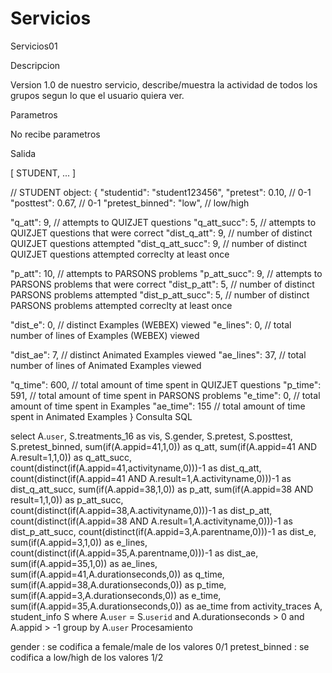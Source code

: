 <h1>Servicios  </h1>

Servicios01

Descripcion

Version 1.0 de nuestro servicio, describe/muestra la actividad de todos los grupos segun lo que el usuario quiera ver.

Parametros

No recibe parametros

Salida

[
  STUDENT,
  ...
]

// STUDENT object:
{
  "studentid": "student123456",
  "pretest": 0.10, // 0-1
  "posttest": 0.67, // 0-1
  "pretest_binned": "low", // low/high
  
  "q_att": 9, // attempts to QUIZJET questions 
  "q_att_succ": 5, // attempts to QUIZJET questions that were correct
  "dist_q_att": 9, // number of distinct QUIZJET questions attempted
  "dist_q_att_succ": 9, // number of distinct QUIZJET questions attempted correclty at least once
  
  "p_att": 10, // attempts to PARSONS problems
  "p_att_succ": 9,  // attempts to PARSONS problems that were correct
  "dist_p_att": 5, // number of distinct PARSONS problems attempted
  "dist_p_att_succ": 5, // number of distinct PARSONS problems attempted correclty at least once
  
  "dist_e": 0, // distinct Examples (WEBEX) viewed
  "e_lines": 0, // total number of lines of Examples (WEBEX) viewed
  
  "dist_ae": 7, // distinct Animated Examples viewed
  "ae_lines": 37, // total number of lines of Animated Examples viewed
  
  "q_time": 600, // total amount of time spent in QUIZJET questions
  "p_time": 591, // total amount of time spent in PARSONS problems
  "e_time": 0, // total amount of time spent in Examples
  "ae_time": 155 // total amount of time spent in Animated Examples
}
Consulta SQL

select A.`user`, S.treatments_16 as vis, S.gender, S.pretest, S.posttest, S.pretest_binned,
	sum(if(A.appid=41,1,0)) as q_att, 
	sum(if(A.appid=41 AND A.result=1,1,0)) as q_att_succ, 
	count(distinct(if(A.appid=41,activityname,0)))-1 as dist_q_att, 
	count(distinct(if(A.appid=41 AND A.result=1,A.activityname,0)))-1 as dist_q_att_succ, 
	sum(if(A.appid=38,1,0)) as p_att, 
	sum(if(A.appid=38 AND result=1,1,0)) as p_att_succ, 
	count(distinct(if(A.appid=38,A.activityname,0)))-1 as dist_p_att, 
	count(distinct(if(A.appid=38 AND A.result=1,A.activityname,0)))-1 as dist_p_att_succ, 
	count(distinct(if(A.appid=3,A.parentname,0)))-1 as dist_e, 
	sum(if(A.appid=3,1,0)) as e_lines, 
	count(distinct(if(A.appid=35,A.parentname,0)))-1 as dist_ae, 
	sum(if(A.appid=35,1,0)) as ae_lines, 
	sum(if(A.appid=41,A.durationseconds,0)) as q_time, 
	sum(if(A.appid=38,A.durationseconds,0)) as p_time, 
	sum(if(A.appid=3,A.durationseconds,0)) as e_time, 
	sum(if(A.appid=35,A.durationseconds,0)) as ae_time 
from activity_traces A, student_info S 
	where A.`user` = S.`userid` and A.durationseconds > 0 and A.appid > -1 
	group by A.`user`
Procesamiento

gender : se codifica a female/male de los valores 0/1
pretest_binned : se codifica a low/high de los valores 1/2
